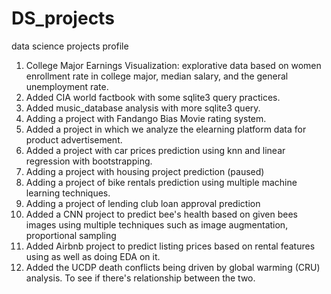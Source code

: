 # DS_projects
data science projects profile

1. College Major Earnings Visualization: explorative data based on women enrollment rate in college major, median salary, and the general unemployment rate.
2. Added CIA world factbook with some sqlite3 query practices.
3. Added music_database analysis with more sqlite3 query.
4. Adding a project with Fandango Bias Movie rating system.
5. Added a project in which we analyze the elearning platform data for product advertisement.
6. Added a project with car prices prediction using knn and linear regression with bootstrapping.
7. Adding a project with housing project prediction (paused)
8. Adding a project of bike rentals prediction using multiple machine learning techniques.
9. Adding a project of lending club loan approval prediction
10. Added a CNN project to predict bee's health based on given bees images using multiple techniques such as image augmentation, proportional sampling
11. Added Airbnb project to predict listing prices based on rental features using as well as doing EDA on it.
12. Added the UCDP death conflicts being driven by global warming (CRU) analysis. To see if there's relationship between the two.